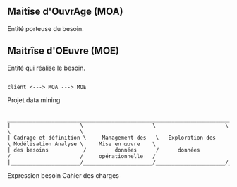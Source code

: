 ## Maitîse d'OuvrAge (MOA)

Entité porteuse du besoin.

## Maitrîse d'OEuvre (MOE)

Entité qui réalise le besoin.

```

client <---> MOA ---> MOE 

```

Projet data mining

```
 _________________________________________________________________________________________________________________
|                      \                      \                      \                      \                      \
| Cadrage et définition \     Management des   \   Exploration des    \ Modélisation Analyse \     Mise en œuvre    \
| des besoins           /         données      /      données         /                      /     opérationnelle   /
|______________________/______________________/______________________/______________________/______________________/

```


Expression besoin
Cahier des charges

